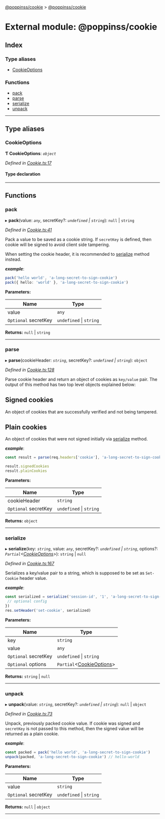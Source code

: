 [@poppinss/cookie](../README.md) > [@poppinss/cookie](../modules/_poppinss_cookie.md)

# External module: @poppinss/cookie

## Index

### Type aliases

* [CookieOptions](_poppinss_cookie.md#cookieoptions)

### Functions

* [pack](_poppinss_cookie.md#pack)
* [parse](_poppinss_cookie.md#parse)
* [serialize](_poppinss_cookie.md#serialize)
* [unpack](_poppinss_cookie.md#unpack)

---

## Type aliases

<a id="cookieoptions"></a>

###  CookieOptions

**Ƭ CookieOptions**: *`object`*

*Defined in [Cookie.ts:17](https://github.com/poppinss/cookie/blob/ad6b03a/src/Cookie.ts#L17)*

#### Type declaration

___

## Functions

<a id="pack"></a>

###  pack

▸ **pack**(value: *`any`*, secretKey?: *`undefined` \| `string`*): `null` \| `string`

*Defined in [Cookie.ts:41](https://github.com/poppinss/cookie/blob/ad6b03a/src/Cookie.ts#L41)*

Pack a value to be saved as a cookie string. If `secretKey` is defined, then cookie will be signed to avoid client side tampering.

When setting the cookie header, it is recommended to [serialize](_poppinss_cookie.md#serialize) method instead.

*__example__*:
 ```ts
pack('hello world', 'a-long-secret-to-sign-cookie')
pack({ hello: 'world' }, 'a-long-secret-to-sign-cookie')
```

**Parameters:**

| Name | Type |
| ------ | ------ |
| value | `any` |
| `Optional` secretKey | `undefined` \| `string` |

**Returns:** `null` \| `string`

___
<a id="parse"></a>

###  parse

▸ **parse**(cookieHeader: *`string`*, secretKey?: *`undefined` \| `string`*): `object`

*Defined in [Cookie.ts:128](https://github.com/poppinss/cookie/blob/ad6b03a/src/Cookie.ts#L128)*

Parse cookie header and return an object of cookies as `key/value` pair. The output of this method has two top level objects explained below:

Signed cookies
--------------

An object of cookies that are successfully verified and not being tampered.

Plain cookies
-------------

An object of cookies that were not signed initially via [serialize](_poppinss_cookie.md#serialize) method.

*__example__*:
 ```ts
const result = parse(req.headers['cookie'], 'a-long-secret-to-sign-cookie')

result.signedCookies
result.plainCookies
```

**Parameters:**

| Name | Type |
| ------ | ------ |
| cookieHeader | `string` |
| `Optional` secretKey | `undefined` \| `string` |

**Returns:** `object`

___
<a id="serialize"></a>

###  serialize

▸ **serialize**(key: *`string`*, value: *`any`*, secretKey?: *`undefined` \| `string`*, options?: *`Partial`<[CookieOptions](_poppinss_cookie.md#cookieoptions)>*): `string` \| `null`

*Defined in [Cookie.ts:167](https://github.com/poppinss/cookie/blob/ad6b03a/src/Cookie.ts#L167)*

Serializes a key/value pair to a string, which is supposed to be set as `Set-Cookie` header value.

*__example__*:
 ```ts
const serialized = serialize('session-id', '1', 'a-long-secret-to-sign-cookie', {
  // optional config
})
res.setHeader('set-cookie', serialized)
```

**Parameters:**

| Name | Type |
| ------ | ------ |
| key | `string` |
| value | `any` |
| `Optional` secretKey | `undefined` \| `string` |
| `Optional` options | `Partial`<[CookieOptions](_poppinss_cookie.md#cookieoptions)> |

**Returns:** `string` \| `null`

___
<a id="unpack"></a>

###  unpack

▸ **unpack**(value: *`string`*, secretKey?: *`undefined` \| `string`*): `null` \| `object`

*Defined in [Cookie.ts:73](https://github.com/poppinss/cookie/blob/ad6b03a/src/Cookie.ts#L73)*

Unpack, previously packed cookie value. If cookie was signed and `secretKey` is not passed to this method, then the signed value will be returned as a plain cookie.

*__example__*:
 ```ts
const packed = pack('hello world', 'a-long-secret-to-sign-cookie')
unpack(packed, 'a-long-secret-to-sign-cookie') // hello-world
```

**Parameters:**

| Name | Type |
| ------ | ------ |
| value | `string` |
| `Optional` secretKey | `undefined` \| `string` |

**Returns:** `null` \| `object`

___

